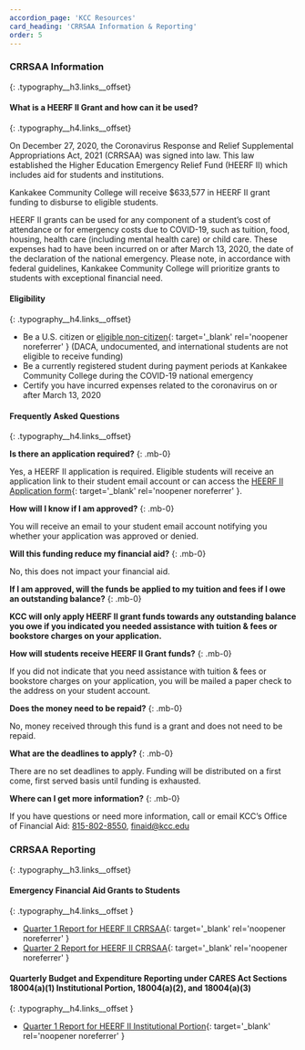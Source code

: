 ```yaml
---
accordion_page: 'KCC Resources'
card_heading: 'CRRSAA Information & Reporting'
order: 5
---
```


### CRRSAA Information
{: .typography__h3.links__offset}

#### What is a HEERF II Grant and how can it be used?
{: .typography__h4.links__offset}

On December 27, 2020, the Coronavirus Response and Relief Supplemental Appropriations Act, 2021 (CRRSAA) was signed into law. This law established the Higher Education Emergency Relief Fund (HEERF II) which includes aid for students and institutions.

Kankakee Community College will receive $633,577 in HEERF II grant funding to disburse to eligible students.

HEERF II grants can be used for any component of a student’s cost of attendance or for emergency costs due to COVID-19, such as tuition, food, housing, health care (including mental health care) or child care. These expenses had to have been incurred on or after March 13, 2020, the date of the declaration of the national emergency. Please note, in accordance with federal guidelines, Kankakee Community College will prioritize grants to students with exceptional financial need.

#### Eligibility
{: .typography__h4.links__offset}

- Be a U.S. citizen or [eligible non-citizen](https://studentaid.gov/help/eligible-noncitizen){: target='_blank' rel='noopener noreferrer' } (DACA, undocumented, and international students are not eligible to receive funding)
- Be a currently registered student during payment periods at Kankakee Community College during the COVID-19 national emergency
- Certify you have incurred expenses related to the coronavirus on or after March 13, 2020

#### Frequently Asked Questions
{: .typography__h4.links__offset}

**Is there an application required?**
{: .mb-0}

Yes, a HEERF II application is required. Eligible students will receive an application link to their student email account or can access the [HEERF II Application form](https://form.jotform.com/210905394807964){: target='_blank' rel='noopener noreferrer' }.

**How will I know if I am approved?**
{: .mb-0}

You will receive an email to your student email account notifying you whether your application was approved or denied.

**Will this funding reduce my financial aid?**
{: .mb-0}

No, this does not impact your financial aid.

**If I am approved, will the funds be applied to my tuition and fees if I owe an outstanding balance?**
{: .mb-0}

**KCC will only apply HEERF II grant funds towards any outstanding balance you owe if you indicated you needed assistance with tuition & fees or bookstore charges on your application.**

**How will students receive HEERF II Grant funds?**
{: .mb-0}

If you did not indicate that you need assistance with tuition & fees or bookstore charges on your application, you will be mailed a paper check to the address on your student account.

**Does the money need to be repaid?**
{: .mb-0}

No, money received through this fund is a grant and does not need to be repaid.

**What are the deadlines to apply?**
{: .mb-0}

There are no set deadlines to apply. Funding will be distributed on a first come, first served basis until funding is exhausted.

**Where can I get more information?**
{: .mb-0}

If you have questions or need more information, call or email KCC’s Office of Financial Aid: [815-802-8550](tel:+18158028550), [finaid@kcc.edu](mailto:finaid@kcc.edu)

### CRRSAA Reporting
{: .typography__h3.links__offset}

#### Emergency Financial Aid Grants to Students
{: .typography__h4.links__offset }

- [Quarter 1 Report for HEERF II CRRSAA](./uploads/pdf/Quarter%201%20Report%20for%20HEERF%20II%20CRRSAA.pdf){: target='_blank' rel='noopener noreferrer' }
- [Quarter 2 Report for HEERF II CRRSAA](./uploads/pdf/Quarter%202%20Report%20for%20HEERF%20II%20CRRSAA.pdf){: target='_blank' rel='noopener noreferrer' }

#### Quarterly Budget and Expenditure Reporting under CARES Act Sections 18004(a)(1) Institutional Portion, 18004(a)(2), and 18004(a)(3)
{: .typography__h4.links__offset }

- [Quarter 1 Report for HEERF II Institutional Portion](./uploads/pdf/Quarter%201%20Report%20for%20HEERF%20II%20Institutional%20Portion.pdf){: target='_blank' rel='noopener noreferrer' }


